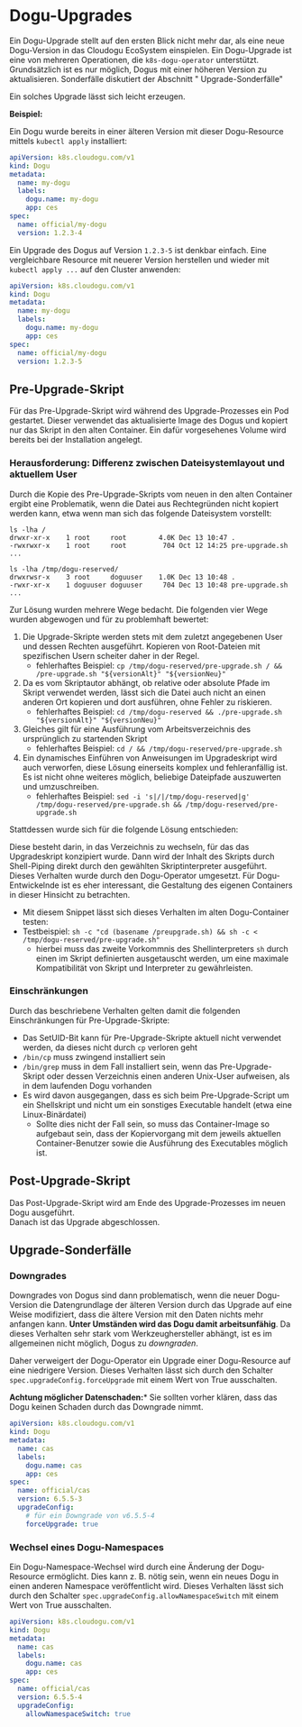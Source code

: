 # Dogu-Upgrades

Ein Dogu-Upgrade stellt auf den ersten Blick nicht mehr dar, als eine neue Dogu-Version in das Cloudogu EcoSystem
einspielen. Ein Dogu-Upgrade ist eine von mehreren Operationen, die `k8s-dogu-operator` unterstützt. Grundsätzlich ist
es nur möglich, Dogus mit einer höheren Version zu aktualisieren. Sonderfälle diskutiert der Abschnitt "
Upgrade-Sonderfälle"

Ein solches Upgrade lässt sich leicht erzeugen.

**Beispiel:**

Ein Dogu wurde bereits in einer älteren Version mit dieser Dogu-Resource mittels `kubectl apply` installiert:

```yaml
apiVersion: k8s.cloudogu.com/v1
kind: Dogu
metadata:
  name: my-dogu
  labels:
    dogu.name: my-dogu
    app: ces
spec:
  name: official/my-dogu
  version: 1.2.3-4
```

Ein Upgrade des Dogus auf Version `1.2.3-5` ist denkbar einfach. Eine vergleichbare Resource mit neuerer Version
herstellen und wieder mit `kubectl apply ...` auf den Cluster anwenden:

```yaml
apiVersion: k8s.cloudogu.com/v1
kind: Dogu
metadata:
  name: my-dogu
  labels:
    dogu.name: my-dogu
    app: ces
spec:
  name: official/my-dogu
  version: 1.2.3-5
```

## Pre-Upgrade-Skript

Für das Pre-Upgrade-Skript wird während des Upgrade-Prozesses ein Pod gestartet.
Dieser verwendet das aktualisierte Image des Dogus und kopiert nur das Skript in den alten Container.
Ein dafür vorgesehenes Volume wird bereits bei der Installation angelegt.

### Herausforderung: Differenz zwischen Dateisystemlayout und aktuellem User

Durch die Kopie des Pre-Upgrade-Skripts vom neuen in den alten Container ergibt eine Problematik, wenn die Datei aus
Rechtegründen nicht kopiert werden kann, etwa wenn man sich das folgende Dateisystem vorstellt:

```
ls -lha / 
drwxr-xr-x    1 root     root        4.0K Dec 13 10:47 .
-rwxrwxr-x    1 root     root         704 Oct 12 14:25 pre-upgrade.sh
...

ls -lha /tmp/dogu-reserved/
drwxrwsr-x    3 root     doguuser    1.0K Dec 13 10:48 .
-rwxr-xr-x    1 doguuser doguuser     704 Dec 13 10:48 pre-upgrade.sh
...
```

Zur Lösung wurden mehrere Wege bedacht. Die folgenden vier Wege wurden abgewogen und für zu problemhaft bewertet:

1. Die Upgrade-Skripte werden stets mit dem zuletzt angegebenen User und dessen Rechten ausgeführt. Kopieren von
   Root-Dateien mit spezifischen Usern scheiter daher in der Regel.
   - fehlerhaftes Beispiel: `cp /tmp/dogu-reserved/pre-upgrade.sh / && /pre-upgrade.sh "${versionAlt}" "${versionNeu}"`
2. Da es vom Skriptautor abhängt, ob relative oder absolute Pfade im Skript verwendet werden, lässt sich die Datei auch
   nicht an einen anderen Ort kopieren und dort ausführen, ohne Fehler zu riskieren.
   - fehlerhaftes Beispiel: `cd /tmp/dogu-reserved && ./pre-upgrade.sh "${versionAlt}" "${versionNeu}"`
3. Gleiches gilt für eine Ausführung vom Arbeitsverzeichnis des ursprünglich zu startenden Skript
   - fehlerhaftes Beispiel: `cd / && /tmp/dogu-reserved/pre-upgrade.sh`
4. Ein dynamisches Einführen von Anweisungen im Upgradeskript wird auch verworfen, diese Lösung einerseits komplex und
   fehleranfällig ist. Es ist nicht ohne weiteres möglich, beliebige Dateipfade auszuwerten und umzuschreiben.
   - fehlerhaftes Beispiel: `sed -i 's|/|/tmp/dogu-reserved|g' /tmp/dogu-reserved/pre-upgrade.sh && /tmp/dogu-reserved/pre-upgrade.sh`

Stattdessen wurde sich für die folgende Lösung entschieden:

Diese besteht darin, in das Verzeichnis zu wechseln, für das das Upgradeskript konzipiert wurde. Dann wird der Inhalt
des Skripts durch Shell-Piping direkt durch den gewählten Skriptinterpreter ausgeführt. Dieses Verhalten wurde durch den Dogu-Operator umgesetzt. Für Dogu-Entwickelnde ist es eher interessant, die Gestaltung des eigenen Containers in dieser Hinsicht zu betrachten.

- Mit diesem Snippet lässt sich dieses Verhalten im alten Dogu-Container testen:
- Testbeispiel: `sh -c "cd (basename /preupgrade.sh) && sh -c < /tmp/dogu-reserved/pre-upgrade.sh"`
   - hierbei muss das zweite Vorkommnis des Shellinterpreters `sh` durch einen im Skript definierten ausgetauscht
     werden, um eine maximale Kompatibilität von Skript und Interpreter zu gewährleisten.
     
### Einschränkungen

Durch das beschriebene Verhalten gelten damit die folgenden Einschränkungen für Pre-Upgrade-Skripte:

- Das SetUID-Bit kann für Pre-Upgrade-Skripte aktuell nicht verwendet werden, da dieses nicht durch `cp` verloren geht
- `/bin/cp` muss zwingend installiert sein
- `/bin/grep` muss in dem Fall installiert sein, wenn das Pre-Upgrade-Skript oder dessen Verzeichnis einen anderen
  Unix-User aufweisen, als in dem laufenden Dogu vorhanden
- Es wird davon ausgegangen, dass es sich beim Pre-Upgrade-Script um ein Shellskript und nicht um ein sonstiges
  Executable handelt (etwa eine Linux-Binärdatei)
   - Sollte dies nicht der Fall sein, so muss das Container-Image so aufgebaut sein, dass der Kopiervorgang mit dem
     jeweils aktuellen Container-Benutzer sowie die Ausführung des Executables möglich ist.

## Post-Upgrade-Skript

Das Post-Upgrade-Skript wird am Ende des Upgrade-Prozesses im neuen Dogu ausgeführt.  
Danach ist das Upgrade abgeschlossen.

## Upgrade-Sonderfälle

### Downgrades

Downgrades von Dogus sind dann problematisch, wenn die neuer Dogu-Version die Datengrundlage der älteren Version durch das Upgrade auf eine Weise modifiziert, dass die ältere Version mit den Daten nichts mehr anfangen kann. **Unter Umständen wird das Dogu damit arbeitsunfähig**. Da dieses Verhalten sehr stark vom Werkzeughersteller abhängt, ist es im allgemeinen nicht möglich, Dogus zu _downgraden_.

Daher verweigert der Dogu-Operator ein Upgrade einer Dogu-Resource auf eine niedrigere Version. Dieses Verhalten lässt sich durch den Schalter `spec.upgradeConfig.forceUpgrade` mit einem Wert von True ausschalten.

**Achtung möglicher Datenschaden:*** 
Sie sollten vorher klären, dass das Dogu keinen Schaden durch das Downgrade nimmt.

```yaml
apiVersion: k8s.cloudogu.com/v1
kind: Dogu
metadata:
  name: cas
  labels:
    dogu.name: cas
    app: ces
spec:
  name: official/cas
  version: 6.5.5-3
  upgradeConfig:
    # für ein Downgrade von v6.5.5-4
    forceUpgrade: true
```

### Wechsel eines Dogu-Namespaces

Ein Dogu-Namespace-Wechsel wird durch eine Änderung der Dogu-Resource ermöglicht. Dies kann z. B. nötig sein, wenn ein neues Dogu in einen anderen Namespace veröffentlicht wird.
Dieses Verhalten lässt sich durch den Schalter `spec.upgradeConfig.allowNamespaceSwitch` mit einem Wert von True ausschalten.

```yaml
apiVersion: k8s.cloudogu.com/v1
kind: Dogu
metadata:
  name: cas
  labels:
    dogu.name: cas
    app: ces
spec:
  name: official/cas
  version: 6.5.5-4
  upgradeConfig:
    allowNamespaceSwitch: true
```
